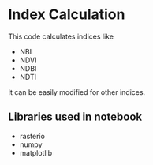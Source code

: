 # Index Calculation
This code calculates indices like
- NBI
- NDVI 
- NDBI 
- NDTI

It can be easily modified for other indices.

## Libraries used in notebook

- rasterio 
- numpy 
- matplotlib

